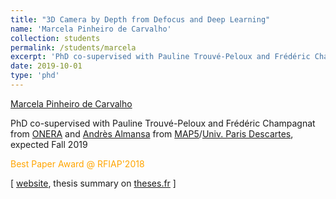 ```yaml
---
title: "3D Camera by Depth from Defocus and Deep Learning"
name: 'Marcela Pinheiro de Carvalho'
collection: students
permalink: /students/marcela
excerpt: 'PhD co-supervised with Pauline Trouvé-Peloux and Frédéric Champagnat from [ONERA](https://www.onera.fr/en) and [Andrès Almansa](https://perso.telecom-paristech.fr/almansa/HomePage/) from [MAP5](http://map5.mi.parisdescartes.fr/)/[Univ. Paris Descartes](http://www.parisdescartes.fr/), expected Fall 2019'
date: 2019-10-01
type: 'phd'
---
```


[Marcela Pinheiro de Carvalho](http://mcarvalho.ml/)

PhD co-supervised with Pauline Trouvé-Peloux and Frédéric Champagnat from [ONERA](https://www.onera.fr/en) and [Andrès Almansa](https://perso.telecom-paristech.fr/almansa/HomePage/) from [MAP5](http://map5.mi.parisdescartes.fr/)/[Univ. Paris Descartes](http://www.parisdescartes.fr/), expected Fall 2019

<span style="color:orange;">Best Paper Award @ RFIAP'2018</span>

\[ [website](http://mcarvalho.ml/), thesis summary on [theses.fr](http://www.theses.fr/s168476) \]


